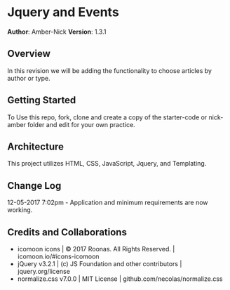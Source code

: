 # Jquery and Events

**Author**: Amber-Nick
**Version**: 1.3.1

## Overview
<!-- Provide a high level overview of what this application is and why you are building it, beyond the fact that it's an assignment for a Code Fellows 301 class. (i.e. What's your problem domain?) -->
In this revision we will be adding the functionality to choose articles by author or type.

## Getting Started
<!-- What are the steps that a user must take in order to build this app on their own machine and get it running? -->
To Use this repo, fork, clone and create a copy of the starter-code or nick-amber folder and edit for your own practice.

## Architecture
<!-- Provide a detailed description of the application design. What technologies (languages, libraries, etc) you're using, and any other relevant design information. -->
This project utilizes HTML, CSS, JavaScript, Jquery, and Templating.

## Change Log
<!-- Use this are to document the iterative changes made to your application as each feature is successfully implemented. Use time stamps. Here's an examples:-->
12-05-2017 7:02pm - Application and minimum requirements are now working.
## Credits and Collaborations
<!-- Give credit (and a link) to other people or resources that helped you build this application. -->
* icomoon icons | © 2017 Roonas. All Rights Reserved. | icomoon.io/#icons-icomoon
* jQuery v3.2.1 | (c) JS Foundation and other contributors | jquery.org/license
* normalize.css v7.0.0 | MIT License | github.com/necolas/normalize.css
```
